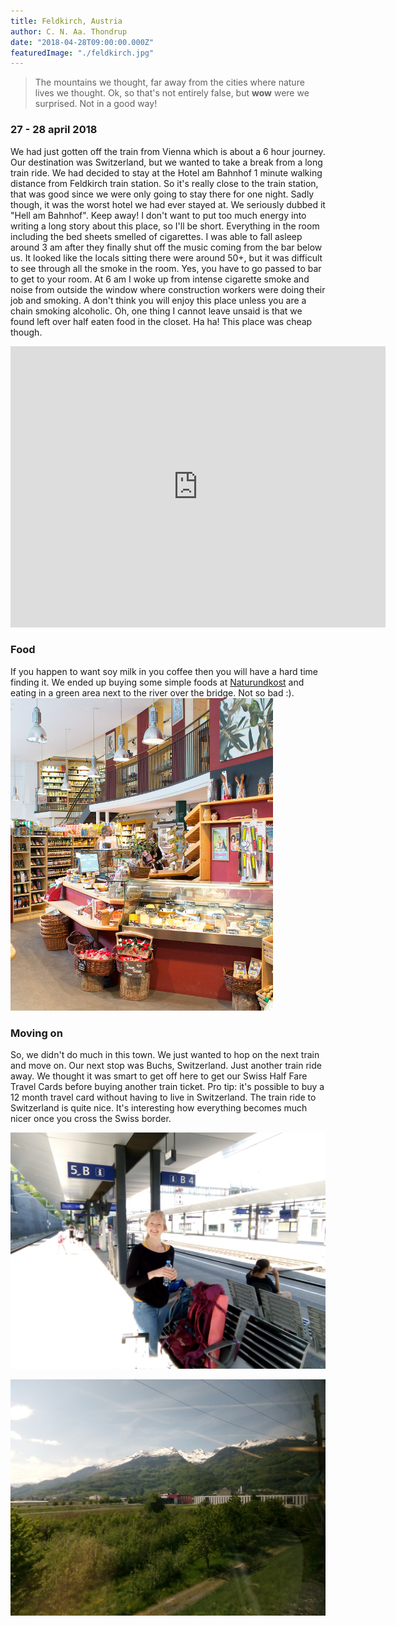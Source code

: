 ```yaml
---
title: Feldkirch, Austria
author: C. N. Aa. Thondrup
date: "2018-04-28T09:00:00.000Z"
featuredImage: "./feldkirch.jpg"
---
```


> The mountains we thought, far away from the cities where nature lives we thought. Ok, so that's not entirely false, but **wow** were we surprised. Not in a good way!

### 27 - 28 april 2018
We had just gotten off the train from Vienna which is about a 6 hour journey. Our destination was Switzerland, but we wanted to take a break from a long train ride. We had decided to stay at the Hotel am Bahnhof 1 minute walking distance from Feldkirch train station. So it's really close to the train station, that was good since we were only going to stay there for one night. Sadly though, it was the worst hotel we had ever stayed at. We seriously dubbed it "Hell am Bahnhof". Keep away! I don't want to put too much energy into writing a long story about this place, so I'll be short. Everything in the room including the bed sheets smelled of cigarettes. I was able to fall asleep around 3 am after they finally shut off the music coming from the bar below us. It looked like the locals sitting there were around 50+, but it was difficult to see through all the smoke in the room. Yes, you have to go passed to bar to get to your room. At 6 am I woke up from intense cigarette smoke and noise from outside the window where construction workers were doing their job and smoking. A don't think you will enjoy this place unless you are a chain smoking alcoholic. Oh, one thing I cannot leave unsaid is that we found left over half eaten food in the closet. Ha ha! This place was cheap though.

<iframe src="https://www.google.com/maps/embed?pb=!1m18!1m12!1m3!1d10835.188995927372!2d9.592676628639799!3d47.240111664954625!2m3!1f0!2f0!3f0!3m2!1i1024!2i768!4f13.1!3m3!1m2!1s0x0%3A0x611bf4d3f2ea6978!2sHotel+am+Bahnhof!5e0!3m2!1sen!2sit!4v1529832899882" width="600" height="450" frameborder="0" style="border:0" allowfullscreen></iframe>

### Food
If you happen to want soy milk in you coffee then you will have a hard time finding it. We ended up buying some simple foods at [Naturundkost](http://www.naturundkost.at/) and eating in a green area next to the river over the bridge. Not so bad :).
![Naturundkost](./naturundkost.jpg "Naturundkost")


### Moving on
So, we didn't do much in this town. We just wanted to hop on the next train and move on. Our next stop was Buchs, Switzerland. Just another train ride away. We thought it was smart to get off here to get our Swiss Half Fare Travel Cards before buying another train ticket. Pro tip: it's possible to buy a 12 month travel card without having to live in Switzerland. The train ride to Switzerland is quite nice. It's interesting how everything becomes much nicer once you cross the Swiss border.

![Mari](./mari.jpg "Mari happy to move on")

![Train ride](./trainride.jpg "Train ride")
